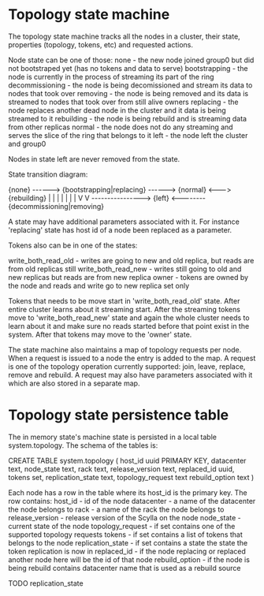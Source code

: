 # Topology state machine

The topology state machine tracks all the nodes in a cluster,
their state, properties (topology, tokens, etc) and requested actions.

Node state can be one of those:
 none             - the new node joined group0 but did not bootstraped yet (has no tokens and data to serve)
 bootstrapping    - the node is currently in the process of streaming its part of the ring
 decommissioning  - the node is being decomissioned and stream its data to nodes that took over
 removing         - the node is being removed and its data is streamed to nodes that took over from still alive owners
 replacing        - the node replaces another dead node in the cluster and it data is being streamed to it
 rebuilding       - the node is being rebuild and is streaming data from other replicas
 normal           - the node does not do any streaming and serves the slice of the ring that belongs to it
 left             - the node left the cluster and group0

Nodes in state left are never removed from the state.

State transition diagram:

{none} ------> {bootstrapping|replacing} ------> {normal} <---> {rebuilding}
 |                   |                              |
 |                   |                              |
 |                   V                              V
 ----------------> {left}  <--------  {decommissioning|removing}


A state may have additional parameters associated with it. For instance
'replacing' state has host id of a node been replaced as a parameter.

Tokens also can be in one of the states:

write_both_read_old - writes are going to new and old replica, but reads are from
             old replicas still
write_both_read_new - writes still going to old and new replicas but reads are
             from new replica
owner      - tokens are owned by the node and reads and write go to new
             replica set only

Tokens that needs to be move start in 'write_both_read_old' state. After entire
cluster learns about it streaming start. After the streaming tokens move
to 'write_both_read_new' state and again the whole cluster needs to learn about it
and make sure no reads started before that point exist in the system.
After that tokens may move to the 'owner' state.

The state machine also maintains a map of topology requests per node.
When a request is issued to a node the entry is added to the map. A
request is one of the topology operation currently supported: join,
leave, replace, remove and rebuild. A request may also have parameters
associated with it which are also stored in a separate map.

# Topology state persistence table

The in memory state's machine state is persisted in a local table system.topology.
The schema of the tables is:

CREATE TABLE system.topology (
    host_id uuid PRIMARY KEY,
    datacenter text,
    node_state text,
    rack text,
    release_version text,
    replaced_id uuid,
    tokens set<text>,
    replication_state text,
    topology_request text
    rebuild_option text
)

Each node has a row in the table where its host_id is the primary key. The row contains:
 host_id            -  id of the node
 datacenter         -  a name of the datacenter the node belongs to
 rack               -  a name of the rack the node belongs to
 release_version    -  release version of the Scylla on the node
 node_state         -  current state of the node
 topology_request   -  if set contains one of the supported topology requests
 tokens             -  if set contains a list of tokens that belongs to the node
 replication_state  -  if set contains a state the state the token replication is now in
 replaced_id        -  if the node replacing or replaced another node here will be the id of that node
 rebuild_option     -  if the node is being rebuild contains datacenter name that is used as a rebuild source

TODO replication_state
